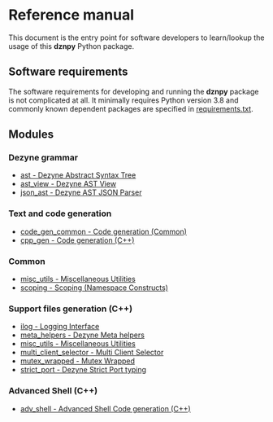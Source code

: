 # Reference manual

This document is the entry point for software developers to learn/lookup the usage of this **dznpy**
Python package.

## Software requirements

The software requirements for developing and running the **dznpy** package is not complicated at
all. It minimally requires Python version 3.8 and commonly known dependent packages are specified
in [requirements.txt](https://github.com/mikeftrict/dznpy/blob/main/requirements.txt).

## Modules

### Dezyne grammar

* [ast - Dezyne Abstract Syntax Tree](Modules/ast.md)
* [ast_view - Dezyne AST View](Modules/ast_view.md)
* [json_ast - Dezyne AST JSON Parser](Modules/json_ast.md)

### Text and code generation

* [code_gen_common - Code generation (Common)](Modules/code_gen_common.md)
* [cpp_gen - Code generation (C++)](Modules/cpp_gen.md)

### Common

* [misc_utils - Miscellaneous Utilities](Modules/misc_utils.md)
* [scoping - Scoping (Namespace Constructs)](Modules/scoping.md)

### Support files generation (C++)

* [ilog - Logging Interface](Modules/SupportFiles/ilog.md)
* [meta_helpers - Dezyne Meta helpers](Modules/SupportFiles/meta_helpers.md)
* [misc_utils - Miscellaneous Utilities](Modules/SupportFiles/misc_utils.md)
* [multi_client_selector - Multi Client Selector](Modules/SupportFiles/multi_client_selector.md)
* [mutex_wrapped - Mutex Wrapped](Modules/SupportFiles/mutex_wrapped.md)
* [strict_port - Dezyne Strict Port typing](Modules/SupportFiles/strict_port.md)

### Advanced Shell (C++)

* [adv_shell - Advanced Shell Code generation (C++)](Modules/AdvShell/adv_shell.md)
